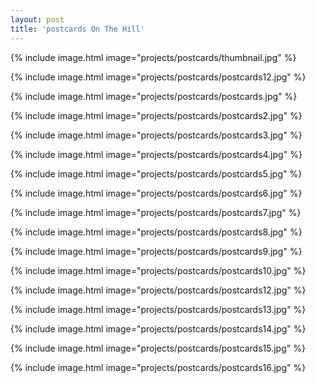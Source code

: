 ```yaml
---
layout: post
title: 'postcards On The Hill'
---
```


{% include image.html image="projects/postcards/thumbnail.jpg" %}

{% include image.html image="projects/postcards/postcards12.jpg" %}

{% include image.html image="projects/postcards/postcards.jpg" %}

{% include image.html image="projects/postcards/postcards2.jpg" %}

{% include image.html image="projects/postcards/postcards3.jpg" %}

{% include image.html image="projects/postcards/postcards4.jpg" %}

{% include image.html image="projects/postcards/postcards5.jpg" %}

{% include image.html image="projects/postcards/postcards6.jpg" %}

{% include image.html image="projects/postcards/postcards7.jpg" %}

{% include image.html image="projects/postcards/postcards8.jpg" %}

{% include image.html image="projects/postcards/postcards9.jpg" %}

{% include image.html image="projects/postcards/postcards10.jpg" %}

{% include image.html image="projects/postcards/postcards12.jpg" %}

{% include image.html image="projects/postcards/postcards13.jpg" %}

{% include image.html image="projects/postcards/postcards14.jpg" %}

{% include image.html image="projects/postcards/postcards15.jpg" %}

{% include image.html image="projects/postcards/postcards16.jpg" %}